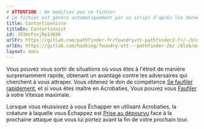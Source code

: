 ```yaml
---
# ATTENTION : Ne modifiez pas ce fichier
# Ce fichier est généré automatiquement par un script d'après les données du module Foundry VTT officiel et de sa traduction
title: Contortionniste
titleEn: Contortionist
id: JO3mcFvxjRp1V8XK
urlFr: https://gitlab.com/pathfinder-fr/foundryvtt-pathfinder2-fr/-/blob/master/data/feats/JO3mcFvxjRp1V8XK.htm
urlEn: https://gitlab.com/hooking/foundry-vtt---pathfinder-2e/-/blob/master/packs/data/feats.db/contortionist.json
layout: dons
---
```

Vous pouvez vous sortir de situations où vous êtes à l'étroit de manière surprenamment rapide, obtenant un avantage contre les adversaires qui cherchent à vous attraper. Vous obtenez le don de compétence [Se faufiler rapidement](se-faufiler-rapidement.html), et si vous êtes maître en Acrobaties, Vous pouvez vous [Faufiler](../actions/se-faufiler.html) à votre Vitesse maximale.

Lorsque vous réussissez à vous Échapper en utilisant Acrobaties, la créature à laquelle vous Échappez est [Prise au dépourvu](../conditions/pris-au-dépourvu.html) face à la prochaine attaque que vous lui portez avant la fin de votre prochain tour.
